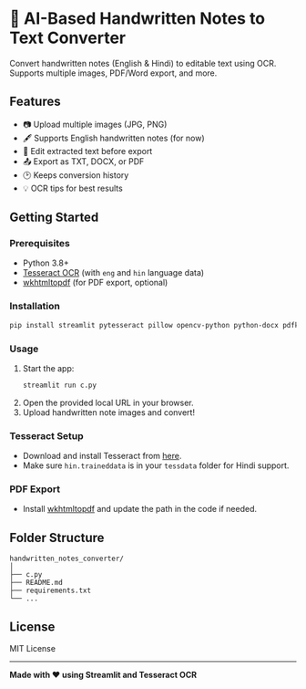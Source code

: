 # 📝 AI-Based Handwritten Notes to Text Converter

Convert handwritten notes (English & Hindi) to editable text using OCR.  
Supports multiple images, PDF/Word export, and more.

## Features

- 📷 Upload multiple images (JPG, PNG)
- 🖋️ Supports English handwritten notes (for now)
- 📝 Edit extracted text before export
- 📤 Export as TXT, DOCX, or PDF
- 🕑 Keeps conversion history
- 💡 OCR tips for best results

## Getting Started

### Prerequisites

- Python 3.8+
- [Tesseract OCR](https://github.com/tesseract-ocr/tesseract) (with `eng` and `hin` language data)
- [wkhtmltopdf](https://wkhtmltopdf.org/) (for PDF export, optional)

### Installation

```sh
pip install streamlit pytesseract pillow opencv-python python-docx pdfkit numpy
```

### Usage

1. Start the app:
    ```sh
    streamlit run c.py
    ```
2. Open the provided local URL in your browser.
3. Upload handwritten note images and convert!

### Tesseract Setup

- Download and install Tesseract from [here](https://github.com/tesseract-ocr/tesseract).
- Make sure `hin.traineddata` is in your `tessdata` folder for Hindi support.

### PDF Export

- Install [wkhtmltopdf](https://wkhtmltopdf.org/) and update the path in the code if needed.

## Folder Structure

```
handwritten_notes_converter/
│
├── c.py
├── README.md
├── requirements.txt
└── ...
```

## License

MIT License

---

**Made with ❤️ using Streamlit and Tesseract OCR**

